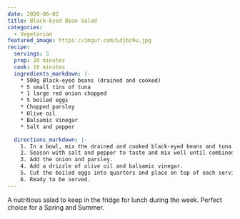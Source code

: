 ```yaml
---
date: 2020-06-02
title: Black-Eyed Bean Salad
categories:
  - Vegetarian
featured_image: https://imgur.com/Ldjbz9u.jpg
recipe:
  servings: 5
  prep: 20 minutes
  cook: 10 minutes
  ingredients_markdown: |-
    * 500g Black-eyed beans (drained and cooked)
    * 5 small tins of tuna
    * 1 large red onion chopped
    * 5 boiled eggs
    * Chopped parsley
    * Olive oil
    * Balsamic Vinegar
    * Salt and pepper

  directions_markdown: |-
    1. In a bowl, mix the drained and cooked black-eyed beans and tuna.
    2. Season with salt and pepper to taste and mix well until combined.
    3. Add the onion and parsley.  
    4. Add a drizzle of olive oil and balsamic vinegar.
    5. Cut the boiled eggs into quarters and place on top of each serving.
    6. Ready to be served.
---
```

A nutritious salad to keep in the fridge for lunch during the week. Perfect choice for a Spring and Summer.
